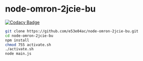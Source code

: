# node-omron-2jcie-bu

[![Codacy Badge](https://api.codacy.com/project/badge/Grade/9abd386982e944d0b52633f78b60fcc8)](https://app.codacy.com/manual/e53e04ac/node-omron-2jcie-bu?utm_source=github.com&utm_medium=referral&utm_content=e53e04ac/node-omron-2jcie-bu&utm_campaign=Badge_Grade_Dashboard)

~~~~~ sh
git clone https://github.com/e53e04ac/node-omron-2jcie-bu.git
cd node-omron-2jcie-bu
npm install
chmod 755 activate.sh
./activate.sh
node main.js
~~~~~
